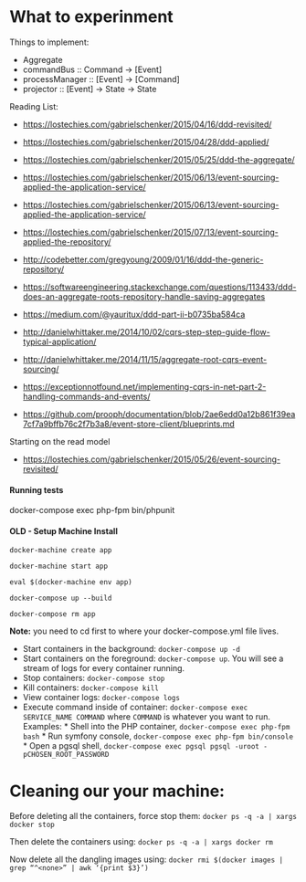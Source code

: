 
What to experinment
===

Things to implement:
- Aggregate 
- commandBus :: Command -> [Event]
- processManager :: [Event] -> [Command]
- projector :: [Event] -> State -> State


Reading List:
- https://lostechies.com/gabrielschenker/2015/04/16/ddd-revisited/
- https://lostechies.com/gabrielschenker/2015/04/28/ddd-applied/
- https://lostechies.com/gabrielschenker/2015/05/25/ddd-the-aggregate/
- https://lostechies.com/gabrielschenker/2015/06/13/event-sourcing-applied-the-application-service/
- https://lostechies.com/gabrielschenker/2015/06/13/event-sourcing-applied-the-application-service/
- https://lostechies.com/gabrielschenker/2015/07/13/event-sourcing-applied-the-repository/

- http://codebetter.com/gregyoung/2009/01/16/ddd-the-generic-repository/
- https://softwareengineering.stackexchange.com/questions/113433/ddd-does-an-aggregate-roots-repository-handle-saving-aggregates
- https://medium.com/@yauritux/ddd-part-ii-b0735ba584ca
- http://danielwhittaker.me/2014/10/02/cqrs-step-step-guide-flow-typical-application/
- http://danielwhittaker.me/2014/11/15/aggregate-root-cqrs-event-sourcing/
- https://exceptionnotfound.net/implementing-cqrs-in-net-part-2-handling-commands-and-events/
- https://github.com/prooph/documentation/blob/2ae6edd0a12b861f39ea7cf7a9bffb76c2f7b3a8/event-store-client/blueprints.md


Starting on the read model
 - https://lostechies.com/gabrielschenker/2015/05/26/event-sourcing-revisited/


####  Running tests
docker-compose exec php-fpm bin/phpunit




#### OLD - Setup Machine Install


`docker-machine create app`

`docker-machine start app`

`eval $(docker-machine env app)`

`docker-compose up --build`

`docker-compose rm app`


**Note:** you need to cd first to where your docker-compose.yml file lives.

  * Start containers in the background: `docker-compose up -d`
  * Start containers on the foreground: `docker-compose up`. You will see a stream of logs for every container running.
  * Stop containers: `docker-compose stop`
  * Kill containers: `docker-compose kill`
  * View container logs: `docker-compose logs`
  * Execute command inside of container: `docker-compose exec SERVICE_NAME COMMAND` where `COMMAND` is whatever you want to run. Examples:
        * Shell into the PHP container, `docker-compose exec php-fpm bash`
        * Run symfony console, `docker-compose exec php-fpm bin/console`
        * Open a pgsql shell, `docker-compose exec pgsql pgsql -uroot -pCHOSEN_ROOT_PASSWORD`


Cleaning our your machine:
====
Before deleting all the containers, force stop them:
`docker ps -q -a | xargs docker stop`

Then delete the containers using:
`docker ps -q -a | xargs docker rm`

Now delete all the dangling images using:
`docker rmi $(docker images | grep “^<none>” | awk ‘{print $3}’)`
